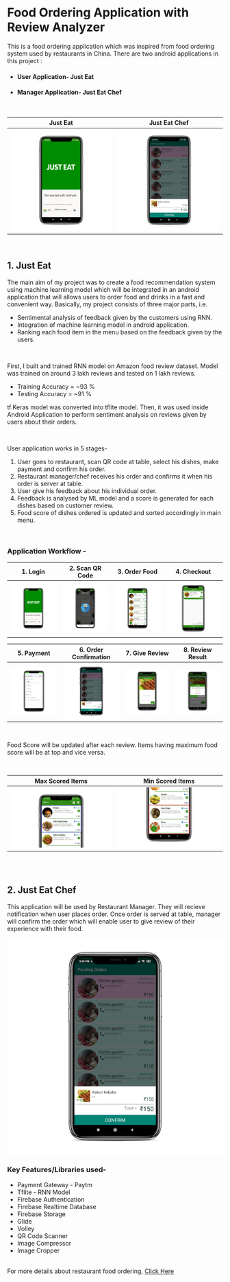 # Food Ordering Application with Review Analyzer
 
 This is a food ordering application which was inspired from food ordering system used by restaurants in China. There are two android applications in this project : 
 
 - #### User Application- Just Eat
 - #### Manager Application- Just Eat Chef
 <br/>
 
 | Just Eat                            | Just Eat Chef                       |
 |-------------------------------------|-------------------------------------|
 |<img src="images/0.png" width="250"> | <img src="images/4.png" width="250">|
 
 <br />
 
 
 
 ## 1. Just Eat
 
The main aim of my project was to create a food recommendation system using machine learning model which will be integrated in an android application that will allows users to order food and drinks in a fast and convenient way. Basically, my project consists of three major parts, i.e. 

- Sentimental analysis of feedback given by the customers using RNN.
- Integration of machine learning model in android application.
- Ranking each food item in the menu based on the feedback given by the users. 
<br/>

First, I built and trained RNN model on Amazon food review dataset. Model was trained on around 3 lakh reviews and tested on 1 lakh reviews.

- Training Accuracy = ~93 %
- Testing Accuracy = ~91 %

tf.Keras model was converted into tflite model. Then, it was used inside Android Application to perform sentiment analysis on reviews given by users about their orders.

<br/>

User application works in 5 stages- 

1. User goes to restaurant, scan QR code at table, select his dishes, make payment and confirm his order.
2. Restaurant manager/chef receives his order and confirms it when his order is server at table.
3. User give his feedback about his individual order.
4. Feedback is analysed by ML model and a score is generated for each dishes based on customer review.
5. Food score of dishes ordered is updated and sorted accordingly in main menu.

<br/>

### Application Workflow - 

|1. Login                                | 2. Scan QR Code                        | 3. Order Food                        | 4. Checkout |
| ---------------------------------------| -------------------------------------- |--------------------------------------|-------------|
| <img src="images/0.png" width="200px"> | <img src="images/12.png" width="200px"> |<img src="images/1.png" width="200px">|<img src="images/2.png" width="200px">|

|5. Payment                              | 6. Order Confirmation         | 7. Give Review                       | 8. Review Result |
| ---------------------------------------| -------------------------------------- |--------------------------------------|-------------|
| <img src="images/3.png" width="200px"> | <img src="images/4.png" width="200px"> |<img src="images/6.png" width="200px">|<img src="images/8.png" width="200px">|

<br/>

Food Score will be updated after each review. Items having maximum food score will be at top and vice versa.

<br/>

 | Max Scored Items                    | Min Scored Items                    |
 |-------------------------------------|-------------------------------------|
 |<img src="images/9.png">             | <img src="images/10.png" >          |
 
 <br/><br/>
 ## 2. Just Eat Chef
 
 This application will be used by Restaurant Manager. They will recieve notification when user places order. Once order is served at table, manager will confirm the order which will enable user to give review of their experience with their food.
 
 <img src="images/4.png">  


### Key Features/Libraries used-
- Payment Gateway - Paytm
- Tflite - RNN Model
- Firebase Authentication
- Firebase Realtime Database
- Firebase Storage
- Glide
- Volley
- QR Code Scanner
- Image Compressor
- Image Cropper
<br/><br/>

 
 
 For more details about restaurant food ordering, [Click Here](https://sampi.co/wechat-app-restaurant-business/)
